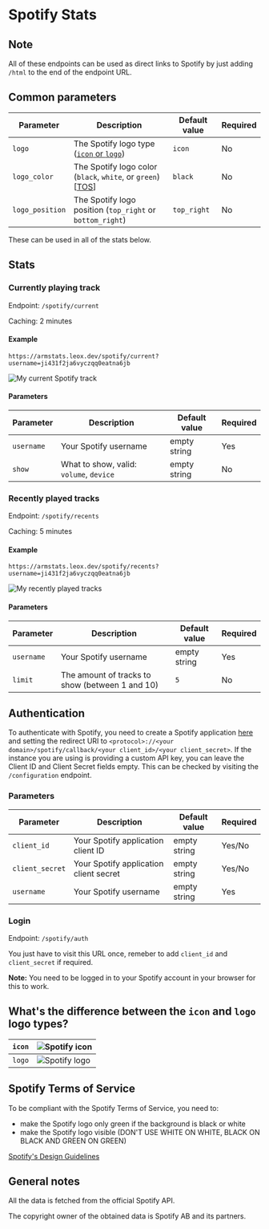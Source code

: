 # Spotify Stats

## Note

All of these endpoints can be used as direct links to Spotify by just adding `/html` to the end of the endpoint URL.

## Common parameters

| Parameter | Description | Default value | Required |
| --- | --- | --- | --- |
| `logo` | The Spotify logo type ([`icon` or `logo`](#whats-the-difference-between-the-icon-and-logo-logo-types)) | `icon` | No |
| `logo_color` | The Spotify logo color (`black`, `white`, or `green`) [[TOS](#spotify-terms-of-service)] | `black` | No |
| `logo_position` | The Spotify logo position (`top_right` or `bottom_right`)  | `top_right` | No |

These can be used in all of the stats below.

## Stats

### Currently playing track

Endpoint: `/spotify/current`

Caching: 2 minutes

#### Example

```https://armstats.leox.dev/spotify/current?username=ji431f2ja6vyczqq0eatna6jb```

![My current Spotify track](https://armstats.leox.dev/spotify/current?username=ji431f2ja6vyczqq0eatna6jb)

#### Parameters

| Parameter | Description | Default value | Required |
| --- | --- | --- | --- |
| `username` | Your Spotify username | empty string | Yes |
| `show` | What to show, valid: `volume`, `device` | empty string | No |

### Recently played tracks

Endpoint: `/spotify/recents`

Caching: 5 minutes

#### Example

```https://armstats.leox.dev/spotify/recents?username=ji431f2ja6vyczqq0eatna6jb```

![My recently played tracks](https://armstats.leox.dev/spotify/recents?username=ji431f2ja6vyczqq0eatna6jb)

#### Parameters

| Parameter | Description | Default value | Required |
| --- | --- | --- | --- |
| `username` | Your Spotify username | empty string | Yes |
| `limit` | The amount of tracks to show (between 1 and 10) | `5` | No |

## Authentication

To authenticate with Spotify, you need to create a Spotify application [here](https://developer.spotify.com/dashboard/create) and setting the redirect URI to `<protocol>://<your domain>/spotify/callback/<your client_id>/<your client_secret>`. If the instance you are using is providing a custom API key, you can leave the Client ID and Client Secret fields empty. This can be checked by visiting the `/configuration` endpoint.

### Parameters

| Parameter | Description | Default value | Required |
| --- | --- | --- | --- |
| `client_id` | Your Spotify application client ID | empty string | Yes/No |
| `client_secret` | Your Spotify application client secret | empty string | Yes/No |
| `username` | Your Spotify username | empty string | Yes |

### Login

Endpoint: `/spotify/auth`

You just have to visit this URL once, remeber to add `client_id` and `client_secret` if required.

**Note:**
You need to be logged in to your Spotify account in your browser for this to work.

## What's the difference between the `icon` and `logo` logo types?

| `icon` | ![Spotify icon](../assets/spotify/icons/green.png) |
| --- | --- |
| `logo` | ![Spotify logo](../assets/spotify/logos/green.png) |

## Spotify Terms of Service

To be compliant with the Spotify Terms of Service, you need to:

- make the Spotify logo only green if the background is black or white
- make the Spotify logo visible (DON'T USE WHITE ON WHITE, BLACK ON BLACK AND GREEN ON GREEN)

[Spotify's Design Guidelines](https://developer.spotify.com/documentation/design)

## General notes

All the data is fetched from the official Spotify API.

The copyright owner of the obtained data is Spotify AB and its partners.
